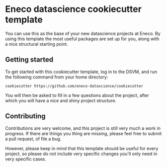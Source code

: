 # Eneco datascience cookiecutter template

You can use this as the base of your new datascience projects at Eneco. By using this template the most useful packages are set up for you, along with a nice structural starting point.

## Getting started
To get started with this cookiecutter template, log in to the DSVM, and run the following command from your home directory:

    cookiecutter https://github.com/eneco-datascience/cookiecutter

You will then be asked to fill in a few questions about the project, after which you will have a nice and shiny project structure.

## Contributing
Contributions are very welcome, and this project is still very much a work in progress. If there are things you thing are missing, please feel free to submit a pull request, of file a bug.

However, please keep in mind that this template should be useful for every project, so please do not include very specific changes you'll only need in very specific cases.
